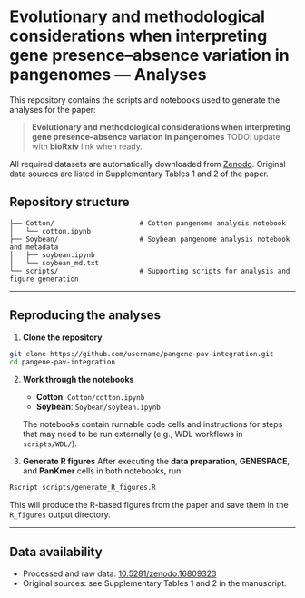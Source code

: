 # Evolutionary and methodological considerations when interpreting gene presence–absence variation in pangenomes — Analyses

This repository contains the scripts and notebooks used to generate the analyses for the paper:

> **Evolutionary and methodological considerations when interpreting gene presence–absence variation in pangenomes**
> TODO: update with **bioRxiv** link when ready.

All required datasets are automatically downloaded from [Zenodo](https://doi.org/10.5281/zenodo.16809323). Original data sources are listed in Supplementary Tables 1 and 2 of the paper.

## Repository structure

```
├── Cotton/                     # Cotton pangenome analysis notebook
│   └── cotton.ipynb
├── Soybean/                    # Soybean pangenome analysis notebook and metadata
│   ├── soybean.ipynb
│   └── soybean_md.txt
└── scripts/                    # Supporting scripts for analysis and figure generation
```

---

## Reproducing the analyses

1. **Clone the repository**
```bash
git clone https://github.com/username/pangene-pav-integration.git
cd pangene-pav-integration
```

2. **Work through the notebooks**
   - **Cotton**: `Cotton/cotton.ipynb`
   - **Soybean**: `Soybean/soybean.ipynb`

   The notebooks contain runnable code cells and instructions for steps that may need to be run externally (e.g., WDL workflows in `scripts/WDL/`).

3. **Generate R figures**
   After executing the **data preparation**, **GENESPACE**, and **PanKmer** cells in both notebooks, run:
```bash
Rscript scripts/generate_R_figures.R
```
   This will produce the R-based figures from the paper and save them in the `R_figures` output directory.

---

## Data availability

- Processed and raw data: [10.5281/zenodo.16809323](https://doi.org/10.5281/zenodo.16809323)
- Original sources: see Supplementary Tables 1 and 2 in the manuscript.
